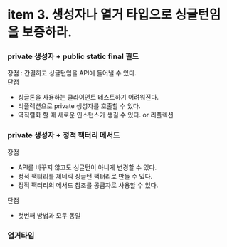 # item 3. 생성자나 열거 타입으로 싱글턴임을 보증하라.

### private 생성자 + public static final 필드 

장점 : 간결하고 싱글턴임을 API에 들어낼 수 있다.   
단점 
- 싱글톤을 사용하는 클라이언트 테스트하기 어려워진다.
- 리플렉션으로 private 생성자를 호출할 수 있다.
- 역직렬화 할 때 새로운 인스턴스가 생길 수 있다. or 리플렉션 


### private 생성자 + 정적 팩터리 메서드
장점 
- API를 바꾸지 않고도 싱글턴이 아니게 변경할 수 있다.
- 정적 팩터리를 제네릭 싱글턴 팩터리로 만들 수 있다.
- 정적 팩터리의 메서드 참조를 공급자로 사용할 수 있다.

단점 
- 첫번째 방법과 모두 동일

### 열거타입 